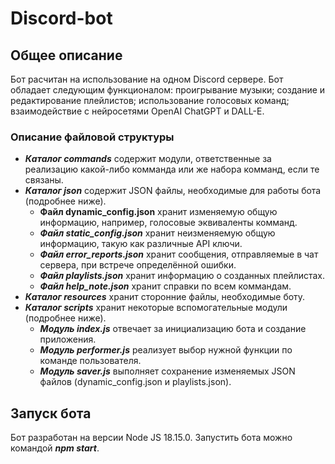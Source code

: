 # Discord-bot
## Общее описание
Бот расчитан на использование на одном Discord сервере. Бот обладает следующим функционалом: проигрывание музыки; создание и редактирование плейлистов; использование голосовых команд; взаимодействие с нейросетями OpenAI ChatGPT и DALL-E.  
### Описание файловой структуры
- ***Каталог commands*** содержит модули, ответственные за реализацию какой-либо комманда или же набора комманд, если те связаны.
- ***Каталог json*** содержит JSON файлы, необходимые для работы бота (подробнее ниже).
    - **Файл dynamic_config.json** хранит изменяемую общую информацию, например, голосовые эквиваленты комманд.
    - ***Файл static_config.json*** хранит неизменяемую общую информацию, такую как различные API ключи.
    - ***Файл error_reports.json*** хранит сообщения, отправляемые в чат сервера, при встрече определённой ошибки.
    - ***Файл playlists.json*** хранит информацию о созданных плейлистах.
    - ***Файл help_note.json*** хранит справки по всем коммандам.
- ***Каталог resources*** хранит сторонние файлы, необходимые боту.
- ***Каталог scripts*** хранит некоторые вспомогательные модули (подробнее ниже).
    - ***Модуль index.js*** отвечает за инициализацию бота и создание приложения.
    - ***Модуль performer.js*** реализует выбор нужной функции по команде пользователя.
    - ***Модуль saver.js*** выполняет сохранение изменяемых JSON файлов (dynamic_config.json и playlists.json).
## Запуск бота
Бот разработан на версии Node JS 18.15.0. Запустить бота можно командой ***npm start***.
